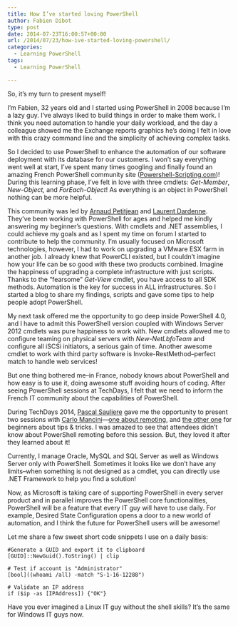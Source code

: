 ```yaml
---
title: How I’ve started loving PowerShell
author: Fabien Dibot
type: post
date: 2014-07-23T16:00:57+00:00
url: /2014/07/23/how-ive-started-loving-powershell/
categories:
  - Learning PowerShell
tags:
  - Learning PowerShell

---
```

So, it’s my turn to present myself!

I’m Fabien, 32 years old and I started using PowerShell in 2008 because I’m a lazy guy. I&#8217;ve always liked to build things in order to make them work. I think you need automation to handle your daily workload, and the day a colleague showed me the Exchange reports graphics he&#8217;s doing I felt in love with this crazy command line and the simplicity of achieving complex tasks.

So I decided to use PowerShell to enhance the automation of our software deployment with its database for our customers. I won&#8217;t say everything went well at start, I’ve spent many times googling and finally found an amazing French PowerShell community site (<a href="http://powershell-scripting.com/" target="_blank">Powershell-Scripting.com</a>)! During this learning phase, I’ve felt in love with three cmdlets: _Get-Member_, _New-Object,_ and _ForEach-Object_! As everything is an object in PowerShell nothing can be more helpful.

This community was led by [Arnaud Petitjean][1] and [Laurent Dardenne][2]. They’ve been working with PowerShell for ages and helped me kindly answering my beginner’s questions. With cmdlets and .NET assemblies, I could achieve my goals and as I spent my time on forum I started to contribute to help the community. I’m usually focused on Microsoft technologies, however, I had to work on upgrading a VMware ESX farm in another job. I already knew that PowerCLI existed, but I couldn&#8217;t imagine how your life can be so good with these two products combined. Imagine the happiness of upgrading a complete infrastructure with just scripts. Thanks to the “fearsome” _Get-View_ cmdlet, you have access to all SDK methods. Automation is the key for success in ALL infrastructures. So I started a blog to share my findings, scripts and gave some tips to help people adopt PowerShell.

My next task offered me the opportunity to go deep inside PowerShell 4.0, and I have to admit this PowerShell version coupled with Windows Server 2012 cmdlets was pure happiness to work with. New cmdlets allowed me to configure teaming on physical servers with _New-NetLbfoTeam_ and configure all iSCSi initiators, a serious gain of time. Another awesome cmdlet to work with third party software is Invoke-RestMethod&#8211;perfect match to handle web services!

But one thing bothered me&#8211;in France, nobody knows about PowerShell and how easy is to use it, doing awesome stuff avoiding hours of coding. After seeing PowerShell sessions at TechDays, I felt that we need to inform the French IT community about the capabilities of PowerShell.

During TechDays 2014, [Pascal Sauliere][3] gave me the opportunity to present two sessions with [Carlo Mancini][4]&#8212;[one about remoting][5], and [the other one][5] for beginners about tips & tricks. I was amazed to see that attendees didn&#8217;t know about PowerShell remoting before this session. But, they loved it after they learned about it!

Currently, I manage Oracle, MySQL and SQL Server as well as Windows Server only with PowerShell. Sometimes it looks like we don&#8217;t have any limits&#8211;when something is not designed as a cmdlet, you can directly use .NET Framework to help you find a solution!

Now, as Microsoft is taking care of supporting PowerShell in every server product and in parallel improves the PowerShell core functionalities, PowerShell will be a feature that every IT guy will have to use daily. For example, Desired State Configuration opens a door to a new world of automation, and I think the future for PowerShell users will be awesome!

Let me share a few sweet short code snippets I use on a daily basis:

```
#Generate a GUID and export it to clipboard
[GUID]::NewGuid().ToString() | clip

# Test if account is "Administrator"
[bool]((whoami /all) -match "S-1-16-12288")

# Validate an IP address
if ($ip -as [IPAddress]) {"OK"}
```

Have you ever imagined a Linux IT guy without the shell skills? It&#8217;s the same for Windows IT guys now.

[1]: http://mvp.microsoft.com/en-us/spotlight/Arnaud%20Petitjean-20130723121339
[2]: http://laurent-dardenne.developpez.com/
[3]: https://twitter.com/psauliere
[4]: https://twitter.com/sysadm2010
[5]: http://www.microsoft.com/france/mstechdays/programmes/2014/fiche-session.aspx?ID=b385dab1-86b6-45a2-a9b9-abcc66a2adef
